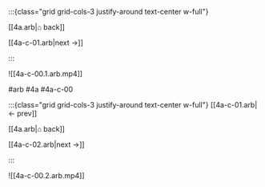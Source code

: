:::{class="grid grid-cols-3 justify-around text-center w-full"}
<span/>

[[4a.arb|⌂ back]]

[[4a-c-01.arb|next →]]

:::

![[4a-c-00.1.arb.mp4]]

#arb #4a #4a-c-00

:::{class="grid grid-cols-3 justify-around text-center w-full"}
[[4a-c-01.arb|← prev]]

[[4a.arb|⌂ back]]

[[4a-c-02.arb|next →]]

:::

![[4a-c-00.2.arb.mp4]]
